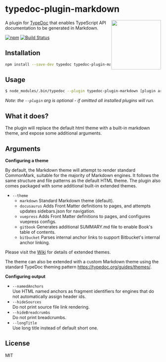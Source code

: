 # typedoc-plugin-markdown

<img align="right" width="160" src="https://github.com/tgreyuk/typedoc-plugin-markdown/raw/master/logos.png">

A plugin for [TypeDoc](https://github.com/TypeStrong/typedoc) that enables TypeScript API documentation to be generated in Markdown.

[![npm](https://img.shields.io/npm/v/typedoc-plugin-markdown.svg)](https://www.npmjs.com/package/typedoc-plugin-markdown)
[![Build Status](https://travis-ci.org/tgreyuk/typedoc-plugin-markdown.svg?branch=master)](https://travis-ci.org/tgreyuk/typedoc-plugin-markdown)

## Installation

```bash
npm install --save-dev typedoc typedoc-plugin-markdown
```

## Usage

```bash
$ node_modules/.bin/typedoc --plugin typedoc-plugin-markdown [plugin args] [typedoc args]
```

_Note: the `--plugin` arg is optional - if omitted all installed plugins will run._

## What it does?

The plugin will replace the default html theme with a built-in markdown theme, and expose some additional arguments.

## Arguments

**Configuring a theme**

By default, the Markdown theme will attempt to render standard CommonMark, suitable for the majority of Markdown engines.
It follows the same structure and file patterns as the default HTML theme. The plugin also comes packaged with some additional built-in extended themes.

- `--theme`<br>
  - `markdown` Standard Markdown theme (default).
  - `docusaurus` Adds Front Matter definitions to pages, and attempts updates sidebars.json for navigation.
  - `vuepress` Adds Front Matter definitions to pages, and configures vuepress configs.
  - `gitbook` Generates additional SUMMARY.md file to enable Book's table of contents.
  - `bitbucket` Parses internal anchor links to support Bitbucket's internal anchor linking.

Please visit the [Wiki](https://github.com/tgreyuk/typedoc-plugin-markdown/wiki) for details of extended themes.

The theme can also be extended with a custom Markdown theme using the standard TypeDoc theming pattern https://typedoc.org/guides/themes/.

**Configuring output**

- `--namedAnchors`<br>
  Use HTML named anchors as fragment identifiers for engines that do not automatically assign header ids.
- `--hideSources`<br>
  Do not print source file link rendering.
- `--hideBreadcrumbs`<br>
  Do not print breadcrumbs.
- `--longTitle`<br>
  Use long title instead of default short one.

## License

MIT
